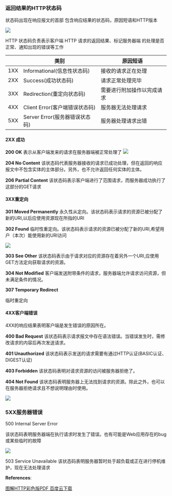 ### 返回结果的HTTP状态码

状态码出现在响应报文的首部
包含响应结果的状态码，原因短语和HTTP版本

![](https://tva1.sinaimg.cn/large/006y8mN6gy1g8pefmbnozj30os00yq3e.jpg)


HTTP 状态码负责表示客户端 HTTP 请求的返回结果、标记服务器端 的处理是否正常、通知出现的错误等工作

||类别|原因短语|
|---|---|---|
|1XX|Informational(信息性状态码)|接收的请求正在处理|
|2XX|Success(成功状态码)|请求正常处理完毕|
|3XX|Redirection(重定向状态码)|需要进行附加操作以完成请求|
|4XX|Client Error(客户端错误状态码)|服务器无法处理请求|
|5XX|Server Error(服务器错误状态码)|服务器处理请求出错|


#### 2XX 成功

**200 OK**
表示从客户端发来的请求在服务器端被正常处理了
![](https://tva1.sinaimg.cn/large/006y8mN6gy1g8peij0hv8j30rq096wjd.jpg)

**204 No Content**
该状态码代表服务器接收的请求已成功处理，但在返回的响应报文中不包含实体的主体部分。另外，也不允许返回任何实体的主体。

**206 Partial Content**
该状态码表示客户端进行了范围请求，而服务器成功执行了这部分的GET请求



#### 3XX重定向

**301 Moved Permanently**
永久性从定向。该状态码表示请求的资源已被分配了新的URI,以后应使用资源现在所指的URI


**302 Found**
临时性重定向。该状态码表示请求的资源已被分配了新的URI,希望用户（本次）能使用新的URI访问

![](https://tva1.sinaimg.cn/large/006y8mN6gy1g8peij0hv8j30rq096wjd.jpg)

**303 See Other**
该状态码表示由于请求对应的资源存在着另外一个URI,应使用GET方法定向获取请求的资源。

**304 Not Modified**
客户端发送附带条件的请求，服务器端允许请求访问资源，但未满足条件的情况。

**307 Temporary Redirect**

临时重定向

#### 4XX客户端错误

4XX的响应结果表明客户端是发生错误的原因所在。

**400 Bad Request**
该状态码表示请求报文中存在语法错误。当错误发生时，需修改请求的内容后再次发送请求。

**401 Unauthorized**
该状态码表示发送的请求需要有通过HTTP认证(BASIC认证、DIGEST认证)

**403 Forbidden**
该状态码表明对请求资源的访问被服务器拒绝了。

**404 Not Found**
该状态码表明服务器上无法找到请求的资源。除此之外，也可以在服务器拒绝请求且不想说明理由时使用。

![](https://tva1.sinaimg.cn/large/006y8mN6gy1g8pemkjjnuj30re09kwig.jpg)

### 5XX服务器错误

500 Internal Server Error

该状态码表明服务器端在执行请求时发生了错误。也有可能是Web应用存在的bug或某些临时的故障

![](https://tva1.sinaimg.cn/large/006y8mN6gy1g8pem9pt62j30lu07s782.jpg)


503 Service Unavailable
该状态码表明服务器暂时处于超负载或正在进行停机维护，现在无法处理请求



**References**:

[图解HTTP彩色版PDF 百度云下载](https://blog.csdn.net/lk142500/article/details/82106956)

